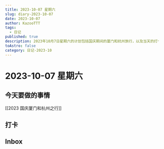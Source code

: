```yaml
---
title: 2023-10-07 星期六
slug: diary-2023-10-07
date: 2023-10-07
author: KazooTTT
tags:
  - 日记
published: true
description: 2023年10月7日星期六的计划包括国庆期间的厦门和杭州旅行，以及当天的打卡和待办事项。
toAstro: false
category: 日记-2023-10
---
```


# 2023-10-07 星期六

<!-- start of weread -->
<!-- end of weread -->

## 今天要做的事情

[[2023 国庆厦门和杭州之行]]

## 打卡

## Inbox
